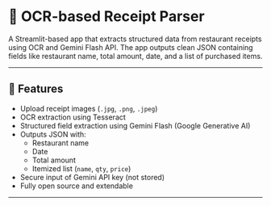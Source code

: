 # 🧾 OCR-based Receipt Parser

A Streamlit-based app that extracts structured data from restaurant receipts using OCR and Gemini Flash API. The app outputs clean JSON containing fields like restaurant name, total amount, date, and a list of purchased items.

---

## 🚀 Features

- Upload receipt images (`.jpg`, `.png`, `.jpeg`)
- OCR extraction using Tesseract
- Structured field extraction using Gemini Flash (Google Generative AI)
- Outputs JSON with:
  - Restaurant name
  - Date
  - Total amount
  - Itemized list (`name`, `qty`, `price`)
- Secure input of Gemini API key (not stored)
- Fully open source and extendable

---